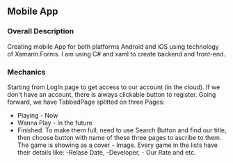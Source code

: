 ## Mobile App 

###  Overall Description 
Creating mobile App for both platforms Android and iOS using technology of Xamarin.Forms. 
I am using C# and xaml to create backend and front-end. 

### Mechanics  
Starting from LogIn page to get access to our account (in the cloud). If we don't have an account, there is always clickable button to register. 
Going forward, we have TabbedPage splitted on three Pages:
- Playing - Now
- Wanna Play - In the future
- Finished. 
To make them full, need to use Search Button and find our title, then choose button with name of these three pages to ascribe to them. The game is showing as a cover - Image.
Every game in the lists have their details like: -Relase Date, -Developer, - Our Rate and etc.

